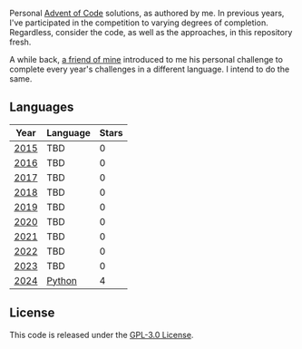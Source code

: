 Personal [Advent of Code](https://adventofcode.com) solutions, as authored by me. In previous years, I've participated in the competition to varying degrees of completion. Regardless, consider the code, as well as the approaches, in this repository fresh.

A while back, [a friend of mine](https://github.com/nicorising/advent-of-code) introduced to me his personal challenge to complete every year's challenges in a different language. I intend to do the same.

## Languages
| Year                                  | Language                                                      | Stars |
| ------------------------------------- | ------------------------------------------------------------- | ----- |
| [2015](https://adventofcode.com/2015) | TBD        | 0    |
| [2016](https://adventofcode.com/2016) | TBD        | 0    |
| [2017](https://adventofcode.com/2017) | TBD        | 0    |
| [2018](https://adventofcode.com/2018) | TBD        | 0    |
| [2019](https://adventofcode.com/2019) | TBD        | 0    |
| [2020](https://adventofcode.com/2020) | TBD        | 0    |
| [2021](https://adventofcode.com/2021) | TBD        | 0    |
| [2022](https://adventofcode.com/2022) | TBD        | 0    |
| [2023](https://adventofcode.com/2023) | TBD        | 0    |
| [2024](https://adventofcode.com/2024) | [Python](https://www.python.org/)| 4     |

## License

This code is released under the [GPL-3.0 License](LICENSE).
